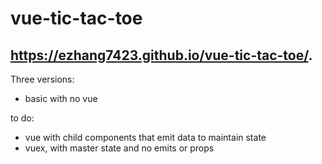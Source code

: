 # vue-tic-tac-toe

##  https://ezhang7423.github.io/vue-tic-tac-toe/.
Three versions:
* basic with no vue

to do:
* vue with child components that emit data to maintain state
* vuex, with master state and no emits or props
